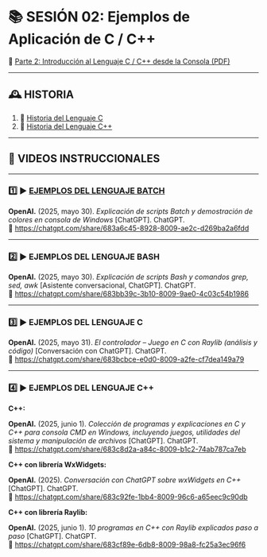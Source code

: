 # 📚 SESIÓN 02: Ejemplos de Aplicación de C / C++

📄 [Parte 2: Introducción al Lenguaje C / C++ desde la Consola (PDF)](https://tulink.pdf) <!-- Reemplaza con el enlace real -->

---

## 🕰️ HISTORIA

1. 📙 [Historia del Lenguaje C](#) 
2. 📙 [Historia del Lenguaje C++](#)

---
## 🎥 VIDEOS INSTRUCCIONALES

---

### 1️⃣ ▶️ [EJEMPLOS DEL LENGUAJE **BATCH**]()
**OpenAI.** (2025, mayo 30). *Explicación de scripts Batch y demostración de colores en consola de Windows* [ChatGPT]. ChatGPT.  
🔗 https://chatgpt.com/share/683a6c45-8928-8009-ae2c-d269ba2a6fdd

---

### 2️⃣ ▶️ EJEMPLOS DEL LENGUAJE **BASH**
**OpenAI.** (2025, mayo 30). *Explicación de scripts Bash y comandos grep, sed, awk* [Asistente conversacional, ChatGPT]. ChatGPT.  
🔗 https://chatgpt.com/share/683bb39c-3b10-8009-9ae0-4c03c54b1986

---

### 3️⃣ ▶️ EJEMPLOS DEL LENGUAJE **C**
**OpenAI.** (2025, mayo 31). *El controlador – Juego en C con Raylib (análisis y código)* [Conversación con ChatGPT]. ChatGPT.  
🔗 https://chatgpt.com/share/683bcbce-e0d0-8009-a2fe-cf7dea149a79

---

### 4️⃣ ▶️ EJEMPLOS DEL LENGUAJE **C++**

**C++:**

**OpenAI.** (2025, junio 1). *Colección de programas y explicaciones en C y C++ para consola CMD en Windows, incluyendo juegos, utilidades del sistema y manipulación de archivos* [ChatGPT]. ChatGPT.  
🔗 https://chatgpt.com/share/683c8d2a-a84c-8009-b1c2-74ab787ca7eb

**C++ con librería WxWidgets:**

**OpenAI.** (2025). *Conversación con ChatGPT sobre wxWidgets en C++* [ChatGPT]. ChatGPT.  
🔗 https://chatgpt.com/share/683c92fe-1bb4-8009-96c6-a65eec9c90db

**C++ con librería Raylib:**

**OpenAI.** (2025, junio 1). *10 programas en C++ con Raylib explicados paso a paso* [ChatGPT]. ChatGPT.  
🔗 https://chatgpt.com/share/683cf89e-6db8-8009-98a8-fc25a3ec96f6

